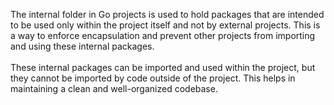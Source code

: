 The internal folder in Go projects is used to hold packages that are intended to be used only within the project itself and not by external projects. This is a way to enforce encapsulation and prevent other projects from importing and using these internal packages.
<br><br>
These internal packages can be imported and used within the project, but they cannot be imported by code outside of the project. This helps in maintaining a clean and well-organized codebase.